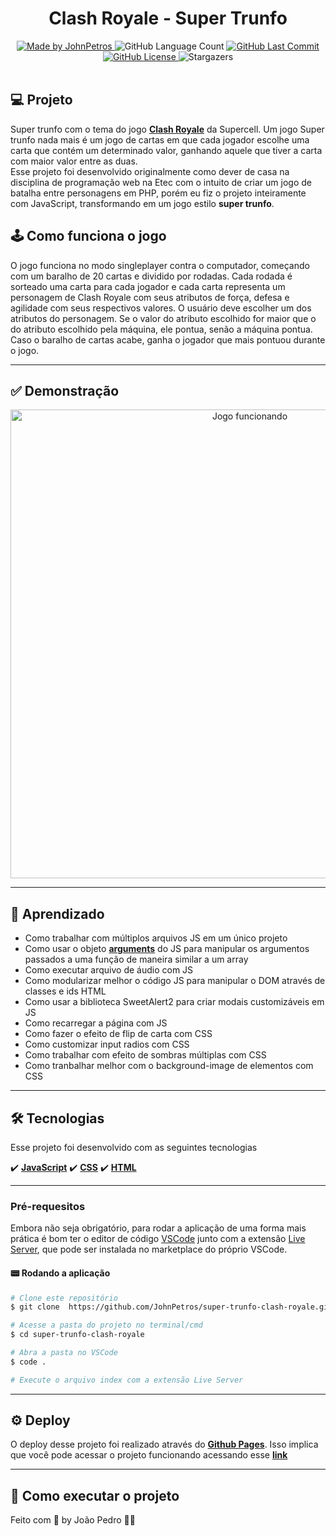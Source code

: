 <h1 align="center">
  Clash Royale - Super Trunfo
</h1>

<div align="center">
   <a href="https://github.com/JohnPetros">
      <img alt="Made by JohnPetros" src="https://img.shields.io/badge/made%20by-JohnPetros-yellow">
   </a>
   <img alt="GitHub Language Count" src="https://img.shields.io/github/languages/count/JohnPetros/super-trunfo-clash-royale">
   <a href="https://github.com/JohnPetros/super-trunfo-clash-royale/commits/main">
      <img alt="GitHub Last Commit" src="https://img.shields.io/github/last-commit/JohnPetros/super-trunfo-clash-royale">
   </a>
  </a>
   </a>
   <a href="https://github.com/JohnPetros/super-trunfo-clash-royale/blob/main/LICENSE.md">
      <img alt="GitHub License" src="https://img.shields.io/github/license/JohnPetros/super-trunfo-clash-royale">
   </a>
    <img alt="Stargazers" src="https://img.shields.io/github/stars/JohnPetros/super-trunfo-clash-royale?style=social">
</div>

<br>

## 💻 Projeto

Super trunfo com o tema do jogo **[Clash Royale](https://play.google.com/store/apps/details?id=com.supercell.clashroyale&hl=pt_BR&gl=US&pli=1)** da Supercell. Um jogo Super trunfo nada mais é um jogo de cartas em que cada jogador escolhe uma carta que contém um determinado valor, ganhando aquele que tiver a carta com maior valor entre as duas. <br> 
Esse projeto foi desenvolvido originalmente como dever de casa na disciplina de programação web na Etec com o intuito de criar um jogo de batalha entre personagens em PHP, porém eu fiz o projeto inteiramente com JavaScript, transformando em um jogo estilo **super trunfo**.


## 🕹️ Como funciona o jogo
O jogo funciona no modo singleplayer contra o computador, começando com um baralho de 20 cartas e dividido por rodadas. Cada rodada é sorteado uma carta para cada jogador e cada carta representa um personagem de Clash Royale com seus atributos de força, defesa e agilidade com seus respectivos valores. O usuário deve escolher um dos atributos do personagem. Se o valor do atributo escolhido for maior que o do atributo escolhido pela máquina, ele pontua, senão a máquina pontua. Caso o baralho de cartas acabe, ganha o jogador que mais pontuou durante o jogo.

---

## ✅ Demonstração

<div align="center">
  <img width="750" alt="Jogo funcionando" src=".github/super-trunfo-clas-royale.gif" />
</div>

---

## 📖 Aprendizado

- Como trabalhar com múltiplos arquivos JS em um único projeto
- Como usar o objeto **[arguments](https://developer.mozilla.org/pt-BR/docs/Web/JavaScript/Reference/Functions/arguments)** do JS para manipular os argumentos passados a uma função de maneira similar a um array
- Como executar arquivo de áudio com JS
- Como modularizar melhor o código JS para manipular o DOM através de classes e ids HTML
- Como usar a biblioteca SweetAlert2 para criar modais customizáveis em JS
- Como recarregar a página com JS
- Como fazer o efeito de flip de carta com CSS
- Como customizar input radios com CSS
- Como trabalhar com efeito de sombras múltiplas com CSS
- Como tranbalhar melhor com o background-image de elementos com CSS

---

## 🛠️ Tecnologias
Esse projeto foi desenvolvido com as seguintes tecnologias

✔️ **[JavaScript](https://developer.mozilla.org/pt-BR/docs/Web/JavaScript)**
✔️ **[CSS](https://developer.mozilla.org/pt-BR/docs/Web/CSS)**
✔️ **[HTML](https://developer.mozilla.org/pt-BR/docs/Web/HTML)**

---

### Pré-requesitos

Embora não seja obrigatório, para rodar a aplicação de uma forma mais prática é bom ter o editor de código [VSCode](https://code.visualstudio.com/) junto com a extensão [Live Server](https://marketplace.visualstudio.com/items?itemName=ritwickdey.LiveServer), que pode ser instalada no marketplace do próprio VSCode. 

#### 📟 Rodando a aplicação

```bash
# Clone este repositório
$ git clone  https://github.com/JohnPetros/super-trunfo-clash-royale.git

# Acesse a pasta do projeto no terminal/cmd
$ cd super-trunfo-clash-royale

# Abra a pasta no VSCode
$ code .

# Execute o arquivo index com a extensão Live Server

```

---

## ⚙️ Deploy

O deploy desse projeto foi realizado através do **[Github Pages](https://www.infinityfree.net/)**. Isso implica que você pode acessar o projeto funcionando acessando esse **[link](https://johnpetros.github.io/super-trunfo-clash-royale/)**

---

## 🚀 Como executar o projeto

Feito com 💜 by João Pedro 👋🏻